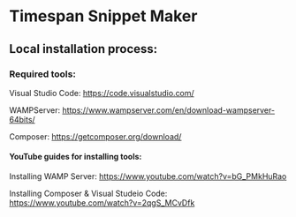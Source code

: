 # Timespan Snippet Maker

## Local installation process:

### Required tools:
Visual Studio Code: https://code.visualstudio.com/

WAMPServer: https://www.wampserver.com/en/download-wampserver-64bits/

Composer: https://getcomposer.org/download/

#### YouTube guides for installing tools:
Installing WAMP Server: https://www.youtube.com/watch?v=bG_PMkHuRao

Installing Composer & Visual Studeio Code: https://www.youtube.com/watch?v=2qgS_MCvDfk

 
